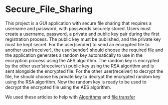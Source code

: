 # Secure_File_Sharing
This project is a GUI application with secure file sharing that requires a username and password, with passwords securely stored. Users must create a username, password, a private and public key pair during the first registration process. The public key must be published, and the private key must be kept secret. For the user(sender) to send an encrypted file to another user(receiver), the user(sender) should choose the required file and the application generates a random key automatically to use in the encryption process using the AES algorithm. The random key is encrypted by the other user’s(receiver’s) public key using the RSA algorithm and is sent alongside the encrypted file. For the other user(receiver) to decrypt the file, he should choose his private key to decrypt the encrypted random key using the RSA algorithm. Now the random key is ready to be used to decrypt the encrypted file using the AES algorithm.

We used these articles to help with [Algorithms](https://howtodoinjava.com/java/java-security/how-to-generate-secure-password-hash-md5-sha-pbkdf2-bcrypt-examples/) and [file transfer](https://heptadecane.medium.com/file-transfer-via-java-sockets-e8d4f30703a5)
